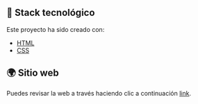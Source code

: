 ## 📌 Stack tecnológico
Este proyecto ha sido creado con:
- [HTML](https://developer.mozilla.org/es/docs/Web/HTML)
- [CSS](https://developer.mozilla.org/es/docs/Web/CSS)

## 🌍 Sitio web

Puedes revisar la web a través haciendo clic a continuación [link](https://nucleus-bca.netlify.app/).